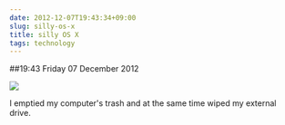 ```yaml
---
date: 2012-12-07T19:43:34+09:00
slug: silly-os-x
title: silly OS X
tags: technology
---
```


##19:43 Friday 07 December 2012

[![](/images/2012/12/negative-328k-files-300x69.png)](/images/2012/12/negative-328k-files.png)

I emptied my computer's trash and at the same time wiped my external drive.
